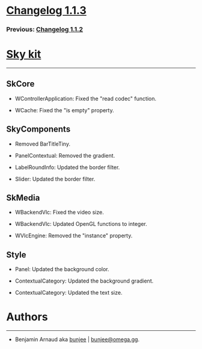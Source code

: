 # [Changelog 1.1.3](http://omega.gg/Sky/changes/1.1.3.html)

### Previous: [Changelog 1.1.2](1.1.2.html)

# [Sky kit](http://omega.gg/Sky)
---

## SkCore

- WControllerApplication: Fixed the "read codec" function.

- WCache: Fixed the "is empty" property.


## SkyComponents

- Removed BarTitleTiny.

- PanelContextual: Removed the gradient.

- LabelRoundInfo: Updated the border filter.

- Slider: Updated the border filter.


## SkMedia

- WBackendVlc: Fixed the video size.

- WBackendVlc: Updated OpenGL functions to integer.

- WVlcEngine: Removed the "instance" property.


## Style

- Panel: Updated the background color.

- ContextualCategory: Updated the background gradient.

- ContextualCategory: Updated the text size.


# Authors
---

- Benjamin Arnaud aka [bunjee](http://bunjee.me) | <bunjee@omega.gg>.
